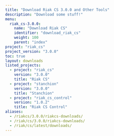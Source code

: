 ```yaml
---
title: "Download Riak CS 3.0.0 and Other Tools"
description: "Download some stuff!"
menu:
  riak_cs-3.0.0:
    name: "Download Riak CS"
    identifier: "download_riak_cs"
    weight: 100
    parent: "index"
project: "riak_cs"
project_version: "3.0.0"
toc: true
layout: downloads
listed_projects:
  - project: "riak_cs"
    version: "3.0.0"
    title: "Riak CS"
  - project: "stanchion"
    version: "3.0.0"
    title: "Stanchion"
  - project: "riak_cs_control"
    version: "1.0.2"
    title: "Riak CS Control"
aliases:
  - /riakcs/3.0.0/riakcs-downloads/
  - /riak/cs/3.0.0/riakcs-downloads/
  - /riak/cs/latest/downloads/
---
```

